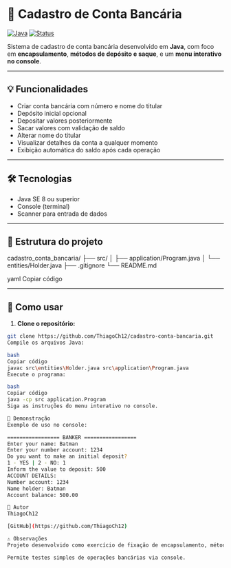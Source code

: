 # 🏦 Cadastro de Conta Bancária

[![Java](https://img.shields.io/badge/Java-17-blue?logo=java&logoColor=white)](https://www.java.com/)
[![Status](https://img.shields.io/badge/Status-Concluído-brightgreen)]()

Sistema de cadastro de conta bancária desenvolvido em **Java**, com foco em **encapsulamento**, **métodos de depósito e saque**, e um **menu interativo no console**.

---

## 💡 Funcionalidades

- Criar conta bancária com número e nome do titular
- Depósito inicial opcional
- Depositar valores posteriormente
- Sacar valores com validação de saldo
- Alterar nome do titular
- Visualizar detalhes da conta a qualquer momento
- Exibição automática do saldo após cada operação

---

## 🛠 Tecnologias

- Java SE 8 ou superior  
- Console (terminal)  
- Scanner para entrada de dados  

---

## 📂 Estrutura do projeto

cadastro_conta_bancaria/
├── src/
│ ├── application/Program.java
│ └── entities/Holder.java
├── .gitignore
└── README.md

yaml
Copiar código

---

## 🚀 Como usar

1. **Clone o repositório:**

```bash
git clone https://github.com/ThiagoCh12/cadastro-conta-bancaria.git
Compile os arquivos Java:

bash
Copiar código
javac src\entities\Holder.java src\application\Program.java
Execute o programa:

bash
Copiar código
java -cp src application.Program
Siga as instruções do menu interativo no console.

📸 Demonstração
Exemplo de uso no console:

================= BANKER =================
Enter your name: Batman
Enter your number account: 1234
Do you want to make an initial deposit?
1 - YES | 2 - NO: 1
Inform the value to deposit: 500
ACCOUNT DETAILS:
Number account: 1234
Name holder: Batman
Account balance: 500.00

👤 Autor
ThiagoCh12

[GitHub](https://github.com/ThiagoCh12)

⚠️ Observações
Projeto desenvolvido como exercício de fixação de encapsulamento, métodos e controle de fluxo em Java.

Permite testes simples de operações bancárias via console.

